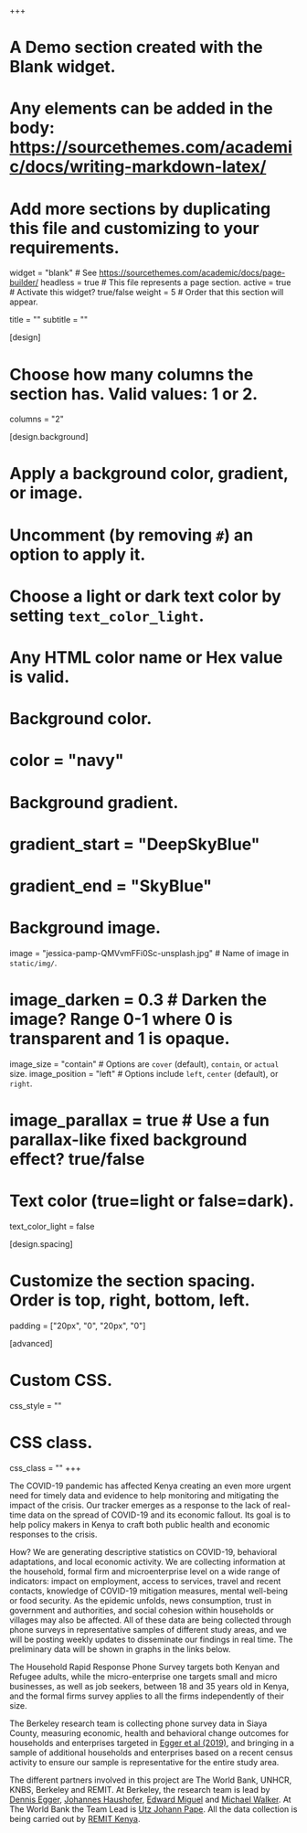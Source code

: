 +++
# A Demo section created with the Blank widget.
# Any elements can be added in the body: https://sourcethemes.com/academic/docs/writing-markdown-latex/
# Add more sections by duplicating this file and customizing to your requirements.

widget = "blank"  # See https://sourcethemes.com/academic/docs/page-builder/
headless = true  # This file represents a page section.
active = true  # Activate this widget? true/false
weight = 5  # Order that this section will appear.

title = ""
subtitle = ""

[design]
  # Choose how many columns the section has. Valid values: 1 or 2.
  columns = "2"

[design.background]
  # Apply a background color, gradient, or image.
  #   Uncomment (by removing `#`) an option to apply it.
  #   Choose a light or dark text color by setting `text_color_light`.
  #   Any HTML color name or Hex value is valid.

  # Background color.
  # color = "navy"
  
  # Background gradient.
  # gradient_start = "DeepSkyBlue"
  # gradient_end = "SkyBlue"
  
  # Background image.
  image = "jessica-pamp-QMVvmFFi0Sc-unsplash.jpg"  # Name of image in `static/img/`.
# image_darken = 0.3  # Darken the image? Range 0-1 where 0 is transparent and 1 is opaque.
  image_size = "contain"  #  Options are `cover` (default), `contain`, or `actual` size.
  image_position = "left"  # Options include `left`, `center` (default), or `right`.
 # image_parallax = true  # Use a fun parallax-like fixed background effect? true/false

  # Text color (true=light or false=dark).
  text_color_light = false

[design.spacing]
  # Customize the section spacing. Order is top, right, bottom, left.
  padding = ["20px", "0", "20px", "0"]

[advanced]
 # Custom CSS. 
 css_style = ""
 
 # CSS class.
 css_class = ""
+++

The COVID-19 pandemic has affected Kenya creating an even more urgent need for timely data and evidence to help monitoring and mitigating the impact of the crisis. Our tracker emerges as a response to the lack of real-time data on the spread of COVID-19 and its economic fallout. Its goal is to help policy makers in Kenya to craft both public health and economic responses to the crisis.  

How? We are generating descriptive statistics on COVID-19, behavioral adaptations, and local economic activity. We are collecting information at the household, formal firm and microenterprise level on a wide range of indicators: impact on employment, access to services, travel and recent contacts, knowledge of COVID-19 mitigation measures, mental well-being or food security.  As the epidemic unfolds, news consumption, trust in government and authorities, and social cohesion within households or villages may also be affected. All of these data are being collected through phone surveys in representative samples of different study areas, and we will be posting weekly updates to disseminate our findings in real time. The preliminary data will be shown in graphs in the links below.  

The Household Rapid Response Phone Survey targets both Kenyan and Refugee adults, while the micro-enterprise one targets small and micro businesses, as well as job seekers, between 18 and 35 years old in Kenya, and the formal firms survey applies to all the firms independently of their size. 

The Berkeley research team is collecting phone survey data in Siaya County, measuring economic, health and behavioral change outcomes for households and enterprises targeted in [Egger et al (2019)](http://emiguel.econ.berkeley.edu/research/general-equilibrium-effects-of-cash-transfers-experimental-evidence-from-kenya), and bringing in a sample of additional households and enterprises based on a recent census activity to ensure our sample is representative for the entire study area.

The different partners involved in this project are The World Bank, UNHCR, KNBS, Berkeley and REMIT. At Berkeley, the research team is lead by [Dennis Egger](https://www.dennisegger.net), [Johannes Haushofer](https://www.princeton.edu/haushofer/), [Edward Miguel](http://emiguel.econ.berkeley.edu/) and [Michael Walker](http://www.michaelwwalker.me/). At The World Bank the Team Lead is [Utz Johann Pape](https://blogs.worldbank.org/team/utz-pape). All the data collection is being carried out by [REMIT Kenya](http://remitkenya.co.ke/).


